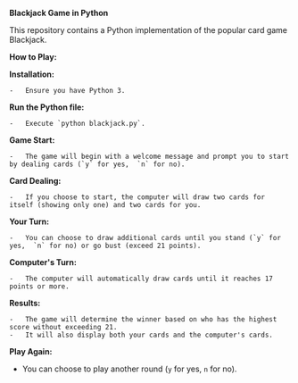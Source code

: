 **Blackjack Game in Python**

This repository contains a Python implementation of the popular card game Blackjack.

**How to Play:**

**Installation:**

    -   Ensure you have Python 3.

**Run the Python file:**

    -   Execute `python blackjack.py`.

**Game Start:**

    -   The game will begin with a welcome message and prompt you to start by dealing cards (`y` for yes,  `n` for no).

**Card Dealing:**

    -   If you choose to start, the computer will draw two cards for itself (showing only one) and two cards for you.

**Your Turn:**

    -   You can choose to draw additional cards until you stand (`y` for yes,  `n` for no) or go bust (exceed 21 points).

**Computer's Turn:**

    -   The computer will automatically draw cards until it reaches 17 points or more.

**Results:**

    -   The game will determine the winner based on who has the highest score without exceeding 21.
    -   It will also display both your cards and the computer's cards.

**Play Again:**
- You can choose to play another round (`y` for yes,  `n` for no).